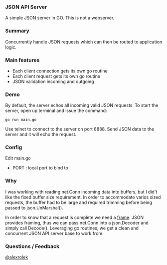 ### JSON API Server
A simple JSON server in GO. This is not a webserver.

### Summary 
Concurrently handle JSON requests which can then be routed to application logic.

### Main features 

- Each client connection gets its own go routine
- Each client request gets its own go routine
- JSON validation incoming and outgoing

### Demo
By default, the server echos all incoming valid JSON requests. To start the server, open up terminal and issue the command:

```
go run main.go
```

Use telnet to connect to the server on port 8888. Send JSON data to the server and it will echo the request.

### Config
Edit main.go

- PORT : local port to bind to

### Why
I was working with reading net.Conn incoming data into buffers, but I did't like the fixed buffer size requirement. In order to accommodate varios sized requests, the buffer had to be large and required trimming before being passed to json.UnMarshal().

In order to know that a request is complete we need a [frame](http://en.wikipedia.org/wiki/Frame_(networking)). JSON provides framing, thus we can pass net.Conn into a json.Decoder and simply call Decode(). Leveraging go routines, we get a clean and concurrent JSON API server base to work from.

### Questions / Feedback
[@alexrolek](https://twitter.com/alexrolek)